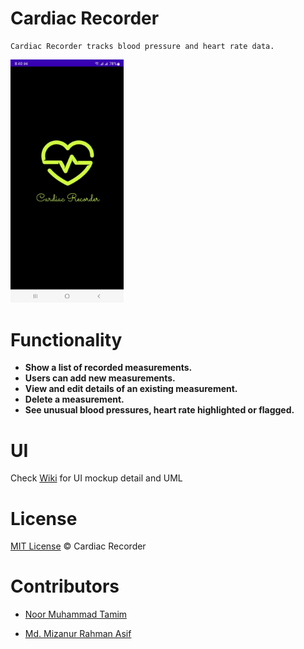 # Cardiac Recorder

    Cardiac Recorder tracks blood pressure and heart rate data.

<img src="https://github.com/tamim87/CardiacRecorder2.0/blob/main/images/ui_mockup_final/ui_mockup_final.gif" width="36%" alt="error showing image" title="UI Design Mockup">

# Functionality
* <b>Show a list of recorded measurements.</b>
* <b>Users can add new measurements.</b>
* <b>View and edit details of an existing measurement.</b>
* <b>Delete a measurement.</b>
* <b>See unusual blood pressures, heart rate highlighted or flagged.</b>


# UI
Check [Wiki](https://github.com/tamim87/CardiacRecorder2.0/wiki/UI-Design-Mockup) for UI mockup detail and UML


# License
[MIT License](https://github.com/tamim87/CardiacRecorder2.0/blob/main/LICENSE) © Cardiac Recorder


# Contributors
* [Noor Muhammad Tamim](https://github.com/tamim87)

* [Md. Mizanur Rahman Asif](https://github.com/mizanurasif)

